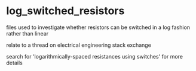 # log_switched_resistors

files used to investigate whether resistors can be switched in a log fashion
rather than linear

relate to a thread on electrical engineering stack exchange

search for 'logarithmically-spaced resistances using switches' for more details
